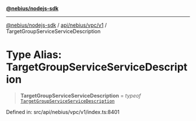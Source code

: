 [**@nebius/nodejs-sdk**](../../../../../README.md)

---

[@nebius/nodejs-sdk](../../../../../README.md) / [api/nebius/vpc/v1](../README.md) / TargetGroupServiceServiceDescription

# Type Alias: TargetGroupServiceServiceDescription

> **TargetGroupServiceServiceDescription** = _typeof_ [`TargetGroupServiceServiceDescription`](../variables/TargetGroupServiceServiceDescription.md)

Defined in: src/api/nebius/vpc/v1/index.ts:8401
